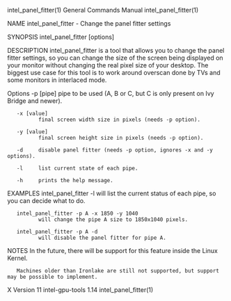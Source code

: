 intel_panel_fitter(1)                                                                    General Commands Manual                                                                    intel_panel_fitter(1)

NAME
       intel_panel_fitter - Change the panel fitter settings

SYNOPSIS
       intel_panel_fitter [options]

DESCRIPTION
       intel_panel_fitter is a tool that allows you to change the panel fitter settings, so you can change the size of the screen being displayed on your monitor without changing the real pixel size of
       your desktop. The biggest use case for this tool is to work around overscan done by TVs and some monitors in interlaced mode.

   Options
       -p [pipe]
              pipe to be used (A, B or C, but C is only present on Ivy Bridge and newer).

       -x [value]
              final screen width size in pixels (needs -p option).

       -y [value]
              final screen height size in pixels (needs -p option).

       -d     disable panel fitter (needs -p option, ignores -x and -y options).

       -l     list current state of each pipe.

       -h     prints the help message.

EXAMPLES
       intel_panel_fitter -l
              will list the current status of each pipe, so you can decide what to do.

       intel_panel_fitter -p A -x 1850 -y 1040
              will change the pipe A size to 1850x1040 pixels.

       intel_panel_fitter -p A -d
              will disable the panel fitter for pipe A.

NOTES
       In the future, there will be support for this feature inside the Linux Kernel.

       Machines older than Ironlake are still not supported, but support may be possible to implement.

X Version 11                                                                               intel-gpu-tools 1.14                                                                     intel_panel_fitter(1)
